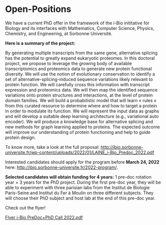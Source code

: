 # Open-Positions

We have a current PhD offer in the framework of the i-Bio inititative for Biology and its interfaces with Mathematics, Computer Science, Physics, Chemistry, and Engineering, at Sorbonne Université.

**Here is a summary of the project:**

By generating multiple transcripts from the same gene, alternative splicing has the potential to greatly expand eukaryotic proteomes. In this doctoral project, we propose to leverage the growing body of available transcriptomics and proteomics data to generate new protein functional diversity. We will use the notion of evolutionary conservation to identify a set of alternative-splicing-induced sequence variations likely relevant to protein function. We will carefully cross this information with transcript expression and proteomics data. We will then map the identified sequence variations onto protein structures and interactions, at the level of protein domain families. We will build a probabilistic model that will learn « rules » from this curated resource to determine where and how to target a protein in order to modulate its function. We will represent the input data as graphs and will develop a suitable deep learning architecture (e.g., variational auto encoder). We will produce a knowledge base for alternative splicing and new methods for graph learning applied to proteins. The expected outcome will improve our understanding of protein functioning and help to guide protein design.

To know more, take a look at the full proposal: http://ibio.sorbonne-universite.fr/wp-content/uploads/2022/01/LAINE_i-Bio_Predoc_2022.pdf

Interested candidates should apply for the program before **March 24, 2022** here: http://ibio.sorbonne-universite.fr/2022-program/.

**Selected candidates will obtain funding for 4 years:** 1 pre-doc rotation year + 3 years for the PhD project. During the first pre-doc year, they will be able to experiment with three parisian labs from the Institut de Biologie Paris-Seine and Institut du Fer à Moulin on three different subjects. They will choose their PhD subject and host lab at the end of this pre-doc year.  

Check out the flyer!

[Flyer i-Bio PreDoc+PhD Call 2022.pdf](https://github.com/PhyloSofS-Team/Open-Positions/files/7903694/Flyer.i-Bio.PreDoc%2BPhD.Call.2022.pdf)
